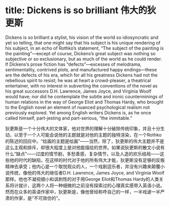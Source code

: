 title: Dickens is so brilliant 伟大的狄更斯
======

Dickens is so brilliant a stylist, his vision of the world so idiosyncratic and yet so telling, that one might say that his subject is his unique rendering of his subject, in an echo of Rothko’s statement, “The subject of the painting is the painting”—except of course, Dickens’s great subject was nothing so subjective or so exclusionary, but as much of the world as he could render. If Dickens’s prose fiction has “defects”—excesses of melodrama, sentimentality, contrived plots, and manufactured happy endings—these are the defects of his era, which for all his greatness Dickens had not the rebellious spirit to resist; he was at heart a crowd-pleaser, a theatrical entertainer, with no interest in subverting the conventions of the novel as his great successors D.H. Lawrence, James Joyce, and Virginia Woolf would have; nor did he contemplate the subtle and ironic counterminings of human relations in the way of George Eliot and Thomas Hardy, who brought to the English novel an element of nuanced psychological realism not previously explored. Yet among English writers Dickens is, as he once called himself, part-jesting and part-serious, “the inimitable.”

狄更斯是一个十分伟大的文体家，他对世界的理解十分破除传统印象，并且十分生动，以至于一个人可能会说他的主题就是对他的主题的独特渲染，在一个Rothko的陈述的回应中。“绘画的主题是绘画”——当然，除了，狄更斯的伟大主题并不是这么主观和排斥，却很大程度上是对他能描绘的世界。如果说狄更斯的散文小说有什么“缺点”——过度的情节剧，多愁善感，复杂情节，以及人造的欢乐结局——这些他的时代的缺陷，在这样的时代对于他的所有伟大才能，狄更斯没有足够的反叛精神去承受；他内心是一个取悦观众的人，一个戏剧逗乐者，并没有兴趣来颠覆小说传统，像他的伟大的继任者D.H. Lawrence, James Joyce, and Virginia Woolf那样。他也不凝视细小和讽刺性的对于用George Eliot和Thomas Hardy的人类关系将计就计，这两个人将一种细微的之前没有探索过的心理真实感带入英语小说。然而在众多的英语作家中，狄更斯是，像他曾经称呼自己的一样，一半戏谑一半严肃的作家，是“不可效仿的”。